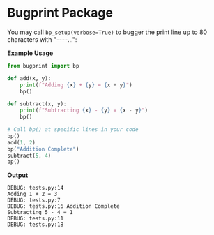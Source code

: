 # Bugprint Package

You may call `bp_setup(verbose=True)` to bugger the print line up to 80 characters with "----...":

**Example Usage**

```python
from bugprint import bp

def add(x, y):
    print(f"Adding {x} + {y} = {x + y}")
    bp()

def subtract(x, y):
    print(f"Subtracting {x} - {y} = {x - y}")
    bp()

# Call bp() at specific lines in your code
bp()
add(1, 2)
bp("Addition Complete")
subtract(5, 4)
bp()
```

**Output**

```
DEBUG: tests.py:14
Adding 1 + 2 = 3
DEBUG: tests.py:7
DEBUG: tests.py:16 Addition Complete
Subtracting 5 - 4 = 1
DEBUG: tests.py:11
DEBUG: tests.py:18
```
